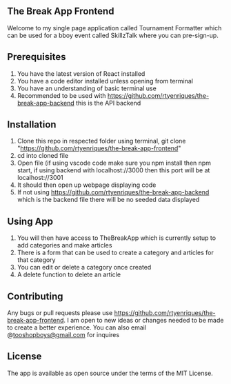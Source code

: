 The Break App Frontend  
---------------

Welcome to my single page application called Tournament Formatter which can be used for a bboy event called SkillzTalk where you can pre-sign-up. 

Prerequisites
-------------
1. You have the latest version of React installed
2. You have a code editor installed unless opening from terminal
3. You have an understanding of basic terminal use  
4. Recommended to be used with https://github.com/rtyenriques/the-break-app-backend this is the API backend

Installation
---------------
1. Clone this repo in respected folder using terminal, git clone "https://github.com/rtyenriques/the-break-app-frontend"
2. cd into cloned file
3. Open file (if using vscode code make sure you npm install then npm start, if using backend with localhost://3000 then this port will be at localhost://3001
4. It should then open up webpage displaying code
5. If not using https://github.com/rtyenriques/the-break-app-backend which is the backend file there will be no seeded data displayed


Using App
---------------
1. You will then have access to TheBreakApp which is currently setup to add categories and make articles
2. There is a form that can be used to create a category and articles for that category
3. You can edit or delete a category once created
4. A delete function to delete an article

Contributing
---------------
Any bugs or pull requests please use https://github.com/rtyenriques/the-break-app-frontend. I am open to new ideas or changes needed to be made to create a better experience. You can also email @tooshopboys@gmail.com for inquires

License
------------
The app is available as open source under the terms of the MIT License.